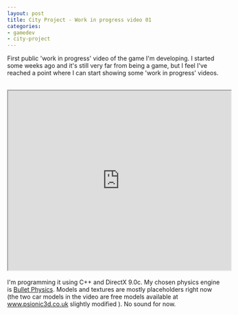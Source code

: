 ```yaml
---
layout: post
title: City Project - Work in progress video 01
categories:
- gamedev
- city-project
---
```


First public 'work in progress' video of the game I'm developing. I started some weeks ago and it's still very far from being a game, but I feel I've reached a point where I can start showing some 'work in progress' videos.<br /><br /><div style="text-align: center;"><iframe height="420" src="http://www.youtube.com/embed/QV7YxA-K_2Y" width="520"></iframe></div><br />I'm programming it using C++ and DirectX 9.0c. My chosen physics engine is <a href="http://bulletphysics.org/">Bullet Physics</a>. Models and textures are mostly placeholders right now (the two car models in the video are free models available at <a href="http://www.psionic3d.co.uk/">www.psionic3d.co.uk</a> slightly modified ). No sound for now.